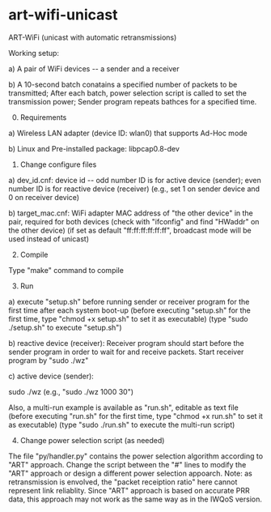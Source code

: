 # art-wifi-unicast
ART-WiFi (unicast with automatic retransmissions)

Working setup:

a) A pair of WiFi devices -- a sender and a receiver

b) A 10-second batch conatains a specified number of packets to be transmitted;
  After each batch, power selection script is called to set the transmission power;
  Sender program repeats bathces for a specified time.

0. Requirements

a) Wireless LAN adapter (device ID: wlan0) that supports Ad-Hoc mode

b) Linux and Pre-installed package: libpcap0.8-dev

1. Change configure files

a) dev_id.cnf: device id -- odd number ID is for active device (sender); even number ID is for reactive device (receiver)
  (e.g., set 1 on sender device and 0 on receiver device)

b) target_mac.cnf: WiFi adapter MAC address of "the other device" in the pair, required for both devices
  (check with "ifconfig" and find "HWaddr" on the other device)
  (if set as default "ff:ff:ff:ff:ff:ff", broadcast mode will be used instead of unicast)

2. Compile

Type "make" command to compile

3. Run

a) execute "setup.sh" before running sender or receiver program for the first time after each system boot-up
  (before executing "setup.sh" for the first time, type "chmod +x setup.sh" to set it as executable)
  (type "sudo ./setup.sh" to execute "setup.sh")

b) reactive device (receiver):
Receiver program should start before the sender program in order to wait for and receive packets.
Start receiver program by "sudo ./wz"

c) active device (sender):

sudo ./wz <number of packets per batch> <number of batches to transmit>
  (e.g., "sudo ./wz 1000 30")
  
Also, a multi-run example is available as "run.sh", editable as text file
  (before executing "run.sh" for the first time, type "chmod +x run.sh" to set it as executable)
  (type "sudo ./run.sh" to execute the multi-run script)

4. Change power selection script (as needed)

The file "py/handler.py" contains the power selection algorithm according to "ART" approach.
Change the script between the "#" lines to modify the "ART" approach or design a different power selection appoarch.
Note: as retransmission is envolved, the "packet receiption ratio" here cannot represent link reliablity. Since "ART" approach is based on accurate PRR data, this approach may not work as the same way as in the IWQoS version.
